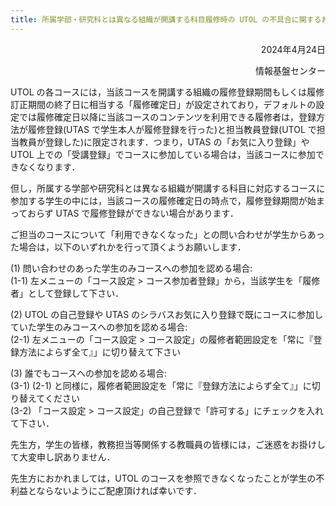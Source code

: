 ```yaml
---
title: 所属学部・研究科とは異なる組織が開講する科目履修時の UTOL の不具合に関するお詫び
---
```


<p style="text-align: right;">2024年4月24日</p>

<div style="text-align: right;"><div>情報基盤センター</div></div>

UTOL の各コースには，当該コースを開講する組織の履修登録期間もしくは履修訂正期間の終了日に相当する「履修確定日」が設定されており，デフォルトの設定では履修確定日以降に当該コースのコンテンツを利用できる履修者は，登録方法が履修登録(UTAS で学生本人が履修登録を行った)と担当教員登録(UTOL で担当教員が登録した)に限定されます．つまり，UTAS の「お気に入り登録」や UTOL 上での「受講登録」でコースに参加している場合は，当該コースに参加できなくなります．

但し，所属する学部や研究科とは異なる組織が開講する科目に対応するコースに参加する学生の中には，当該コースの履修確定日の時点で，履修登録期間が始まっておらず UTAS で履修登録ができない場合があります．

ご担当のコースについて「利用できなくなった」との問い合わせが学生からあった場合は，以下のいずれかを行って頂くようお願いします．

(1) 問い合わせのあった学生のみコースへの参加を認める場合: <br>
(1-1) 左メニューの「コース設定 > コース参加者登録」から，当該学生を「履修者」として登録して下さい．

(2) UTOL の自己登録や UTAS のシラバスお気に入り登録で既にコースに参加していた学生のみコースへの参加を認める場合: <br>
(2-1) 左メニューの「コース設定 > コース設定」の履修者範囲設定を「常に『登録方法によらず全て』」に切り替えて下さい

(3) 誰でもコースへの参加を認める場合:<br>
(3-1) (2-1) と同様に，履修者範囲設定を「常に『登録方法によらず全て』」に切り替えてください<br>
(3-2) 「コース設定 > コース設定」の自己登録で「許可する」にチェックを入れて下さい．

先生方，学生の皆様，教務担当等関係する教職員の皆様には，ご迷惑をお掛けして大変申し訳ありません．

先生方におかれましては，UTOL のコースを参照できなくなったことが学生の不利益とならないようにご配慮頂ければ幸いです．
